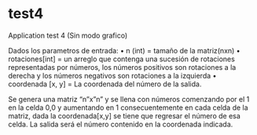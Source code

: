 # test4
Application test 4 (Sin modo grafico)



Dados los parametros de entrada:
• n (int) = tamaño de la matriz(nxn)
• rotaciones[int] = un arreglo que contenga una sucesión de rotaciones representadas
por números, los números positivos son rotaciones a la derecha y los números
negativos son rotaciones a la izquierda
• coordenada [x, y] = La coordenada del número de la salida.

Se genera una matriz “n”x”n” y se llena con números comenzando por el 1 en la celda 0,0 y aumentando
en 1 consecuentemente en cada celda de la matriz, dada la coordenada[x,y] 
se tiene que regresar el número de esa celda.
La salida será el número contenido en la coordenada indicada.

